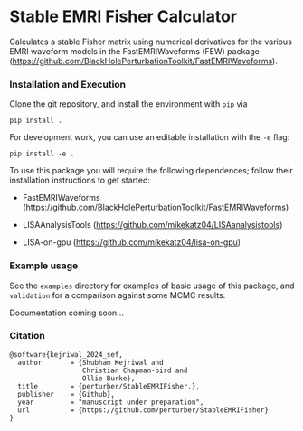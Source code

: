 # Stable EMRI Fisher Calculator

Calculates a stable Fisher matrix using numerical derivatives for the various EMRI waveform models in the FastEMRIWaveforms (FEW) package (https://github.com/BlackHolePerturbationToolkit/FastEMRIWaveforms). 

### Installation and Execution
Clone the git repository, and install the environment with `pip` via
```console
pip install .
```
For development work, you can use an editable installation with the `-e` flag:
```console
pip install -e .
```

To use this package you will require the following dependences; follow their installation instructions to get started:

- FastEMRIWaveforms (https://github.com/BlackHolePerturbationToolkit/FastEMRIWaveforms)

- LISAAnalysisTools (https://github.com/mikekatz04/LISAanalysistools)

- LISA-on-gpu (https://github.com/mikekatz04/lisa-on-gpu)

### Example usage
See the `examples` directory for examples of basic usage of this package, and `validation` for a comparison against some MCMC results.

Documentation coming soon...

### Citation
```
@software{kejriwal_2024_sef,
  author       = {Shubham Kejriwal and
                  Christian Chapman-bird and
                  Ollie Burke},
  title        = {perturber/StableEMRIFisher.},
  publisher    = {Github},
  year         = "manuscript under preparation",
  url          = {https://github.com/perturber/StableEMRIFisher}
}
```
<!-- 
### Processing the data

1. The directory `MCMC_FM_Data` contains a jupyter notebook `Process_Results.ipynb' that can be used to generate corner plots to check the MCMC simulation alongside the FM results.  
2. It is necessary to create directories: `data\_files/FM\_results` and `data\_files/MCMC\_results` and add the relevant data to those directories. The notebook reads in data from these two directories and produces a corner plot. The data is large, these will need to be sent separately. 
3. The directory `MCMC\_FM\_Data/plots` will have plots saved to it. 

 -->
